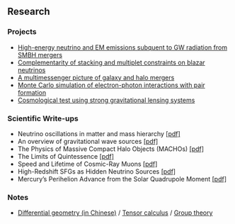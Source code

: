 ## Research

### Projects
* [High-energy neutrino and EM emissions subquent to GW radiation from SMBH mergers](https://yuan-cc.github.io/research/smbh_mergers.html)
* [Complementarity of stacking and multiplet constraints on blazar neutrinos](https://yuan-cc.github.io/research/complementarity.html)
* [A multimessenger picture of galaxy and halo mergers](https://yuan-cc.github.io/research/gal_mergers.html)
* [Monte Carlo simulation of electron-photon interactions with pair formation](https://yuan-cc.github.io/research/e_gamma_interactions.html)
* [Cosmological test using strong gravitational lensing systems](https://yuan-cc.github.io/research/cosmological_test.html)

### Scientific Write-ups
* Neutrino oscillations in matter and mass hierarchy [[pdf]](https://yuan-cc.github.io/research/files/neutrino_matter.pdf)
* An overview of gravitational wave sources [[pdf]](https://yuan-cc.github.io/research/files/GW_sources.pdf)
* The Physics of Massive Compact Halo Objects (MACHOs) [[pdf]](https://yuan-cc.github.io/research/files/machos.pdf)
* The Limits of Quintessence [[pdf]](https://yuan-cc.github.io/research/files/quin.pdf)
* Speed and Lifetime of Cosmic-Ray Muons [[pdf]](https://yuan-cc.github.io/research/files/muon_speed.pdf)
* High-Redshift SFGs as Hidden Neutrino Sources [[pdf]](https://yuan-cc.github.io/research/files/high_z_sources.pdf)
* Mercury’s Perihelion Advance from the Solar Quadrupole Moment [[pdf]](https://yuan-cc.github.io/research/files/mercury.pdf)

### Notes
* [Differential geometry (in Chinese)](https://yuan-cc.github.io/research/files/differential_geometry.pdf) / [Tensor calculus](https://yuan-cc.github.io/research/files/tensors.pdf) / [Group theory](https://yuan-cc.github.io/research/files/group_theory.pdf) 

